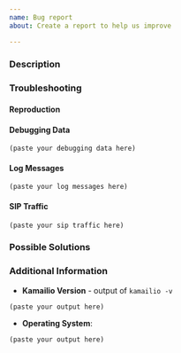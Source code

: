 ```yaml
---
name: Bug report
about: Create a report to help us improve

---
```


<!--
Kamailio Project uses GitHub Issues only for bugs in the code or feature requests. Please use this template only for bug reports.

If you have questions about using Kamailio or related to its configuration file, ask on sr-users mailing list:

  * https://lists.kamailio.org/mailman3/postorius/lists/sr-users.lists.kamailio.org/

If you have questions about developing extensions to Kamailio or its existing C code, ask on sr-dev mailing list:

  * https://lists.kamailio.org/mailman3/postorius/lists/sr-dev.lists.kamailio.org/

Please try to fill this template as much as possible for any issue. It helps the developers to troubleshoot the issue.

If there is no content to be filled in a section, the entire section can be removed.

You can delete the comments from the template sections when filling.

You can delete next line and everything above before submitting (it is a comment).
-->

### Description

<!--
Explain what you did, what you expected to happen, and what actually happened.
-->

### Troubleshooting

#### Reproduction

<!--
If the issue can be reproduced, describe how it can be done.
-->

#### Debugging Data

<!--
If you got a core dump, use gdb to extract troubleshooting data - full backtrace,
local variables and the list of the code at the issue location.

  gdb /path/to/kamailio /path/to/corefile
  bt full
  info locals
  list

If you are familiar with gdb, feel free to attach more of what you consider to
be relevant.
-->

```
(paste your debugging data here)
```

#### Log Messages

<!--
Check the syslog file and if there are relevant log messages printed by Kamailio, add them next, or attach to issue, or provide a link to download them (e.g., to a pastebin site).
-->

```
(paste your log messages here)
```

#### SIP Traffic

<!--
If the issue is exposed by processing specific SIP messages, grab them with ngrep or save in a pcap file, then add them next, or attach to issue, or provide a link to download them (e.g., to a pastebin site).
-->

```
(paste your sip traffic here)
```

### Possible Solutions

<!--
If you found a solution or workaround for the issue, describe it. Ideally, provide a pull request with a fix.
-->

### Additional Information

  * **Kamailio Version** - output of `kamailio -v`

```
(paste your output here)
```

* **Operating System**:

<!--
Details about the operating system, the type: Linux (e.g.,: Debian 8.4, Ubuntu 16.04, CentOS 7.1, ...), MacOS, xBSD, Solaris, ...;
Kernel details (output of `lsb_release -a` and `uname -a`)
-->

```
(paste your output here)
```
